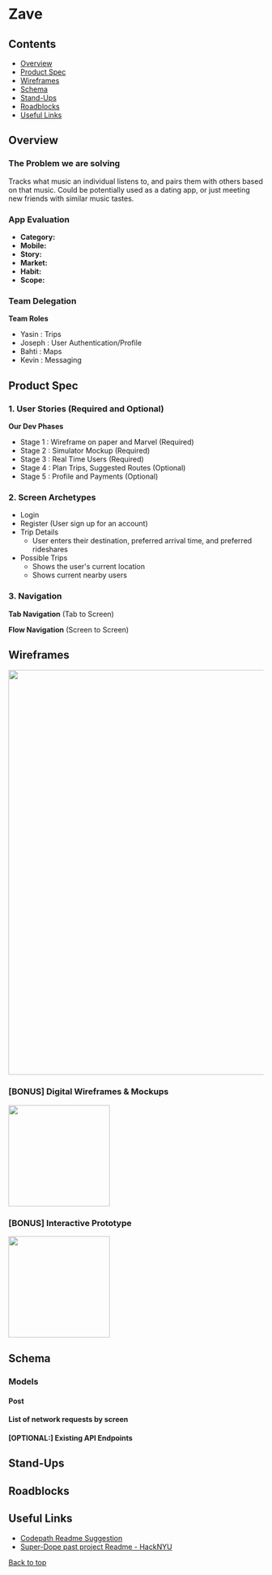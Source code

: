 # Zave

## Contents
- [Overview](#Overview)
- [Product Spec](#Product-Spec)
- [Wireframes](#Wireframes)
- [Schema](#Schema)
- [Stand-Ups](#Stand-Ups)
- [Roadblocks](#Roadblocks)
- [Useful Links](#[Useful-Links)


## Overview
### The Problem we are solving
Tracks what music an individual listens to, and pairs them with others based on that music. Could be potentially used as a dating app, or just meeting new friends with similar music tastes.

### App Evaluation
- **Category:** 
- **Mobile:** 
- **Story:** 
- **Market:** 
- **Habit:** 
- **Scope:** 


### Team Delegation
**Team Roles**
- Yasin  : Trips
- Joseph : User Authentication/Profile
- Bahti  : Maps
- Kevin  : Messaging


## Product Spec
### 1. User Stories (Required and Optional)
**Our Dev Phases**
- Stage 1 : Wireframe on paper and Marvel (Required)
- Stage 2 : Simulator Mockup (Required)
- Stage 3 : Real Time Users (Required)
- Stage 4 : Plan Trips, Suggested Routes (Optional)
- Stage 5 : Profile and Payments (Optional)

### 2. Screen Archetypes
- Login
- Register (User sign up for an account)
- Trip Details 
  - User enters their destination, preferred arrival time, and preferred rideshares
- Possible Trips
  - Shows the user's current location
  - Shows current nearby users


### 3. Navigation

**Tab Navigation** (Tab to Screen)



**Flow Navigation** (Screen to Screen)


## Wireframes
<img src="https://i.imgur.com/9CrjH1K.jpg" width=800><br>

### [BONUS] Digital Wireframes & Mockups
<img src="https://i.imgur.com/lYHn37F.jpg" height=200>

### [BONUS] Interactive Prototype
<img src="https://i.imgur.com/AiKfE5g.gif" width=200>

## Schema 
### Models
#### Post

#### List of network requests by screen
  

#### [OPTIONAL:] Existing API Endpoints


## Stand-Ups

## Roadblocks

## Useful Links
- [Codepath Readme Suggestion](https://github.com/codepath/me102_group_project_example#Product-Spec)
- [Super-Dope past project Readme - HackNYU](https://github.com/matthewbrod01/Uplift)


[Back to top](#contents)








